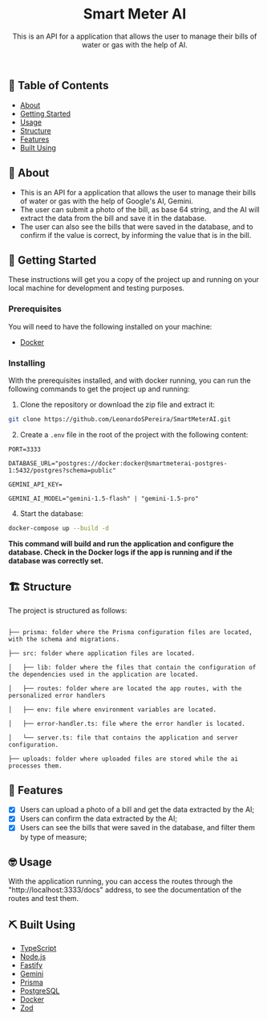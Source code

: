 <h1 align="center">Smart Meter AI</h1>

<p align="center"> This is an API for a application that allows the user to manage their bills of water or gas with the help of AI. </p>
    <br> 
</p>

## 📝 Table of Contents

- [About](#about)
- [Getting Started](#getting_started)
- [Usage](#usage)
- [Structure](#structure)
- [Features](#features)
- [Built Using](#built_using)

## 🧐 About <a name = "about"></a>
- This is an API for a application that allows the user to manage their bills of water or gas with the help of Google's AI, Gemini.
- The user can submit a photo of the bill, as base 64 string, and the AI will extract the data from the bill and save it in the database.
- The user can also see the bills that were saved in the database, and to confirm if the value is correct, by informing the value that is in the bill.

## 🏁 Getting Started <a name = "getting_started"></a>

These instructions will get you a copy of the project up and running on your local machine for development and testing purposes.

### Prerequisites
You will need to have the following installed on your machine:
- [Docker](https://www.docker.com/)

### Installing
With the prerequisites installed, and with docker running, you can run the following commands to get the project up and running:

1. Clone the repository or download the zip file and extract it:
```bash
git clone https://github.com/LeonardoSPereira/SmartMeterAI.git
```

2. Create a `.env` file in the root of the project with the following content:
```env
PORT=3333

DATABASE_URL="postgres://docker:docker@smartmeterai-postgres-1:5432/postgres?schema=public"

GEMINI_API_KEY=

GEMINI_AI_MODEL="gemini-1.5-flash" | "gemini-1.5-pro"
```

4. Start the database:
```bash
docker-compose up --build -d
```
**This command will build and run the application and configure the database. Check in the Docker logs if the app is running and if the database was correctly set.**

## 🏗️ Structure <a name = "structure"></a>
The project is structured as follows:
```

├── prisma: folder where the Prisma configuration files are located, with the schema and migrations.

├── src: folder where application files are located.

│   ├── lib: folder where the files that contain the configuration of the dependencies used in the application are located.

│   ├── routes: folder where are located the app routes, with the personalized error handlers

│   ├── env: file where environment variables are located.

│   ├── error-handler.ts: file where the error handler is located.

│   └── server.ts: file that contains the application and server configuration.

├── uploads: folder where uploaded files are stored while the ai processes them.

```

## 🎈 Features <a name = "features"></a>

- [x] Users can upload a photo of a bill and get the data extracted by the AI;
- [x] Users can confirm the data extracted by the AI;
- [x] Users can see the bills that were saved in the database, and filter them by type of measure;

## 🤓 Usage <a name="usage"></a>
With the application running, you can access the routes through the "http://localhost:3333/docs" address, to see the documentation of the routes and test them.

## ⛏️ Built Using <a name = "built_using"></a>
- [TypeScript](https://www.typescriptlang.org/)
- [Node.js](https://nodejs.org/en/)
- [Fastify](https://www.fastify.io/)
- [Gemini](https://ai.google.dev/gemini-api/docs/vision?lang=node)
- [Prisma](https://www.prisma.io/)
- [PostgreSQL](https://www.postgresql.org/)
- [Docker](https://www.docker.com/)
- [Zod](https://zod.dev/)



